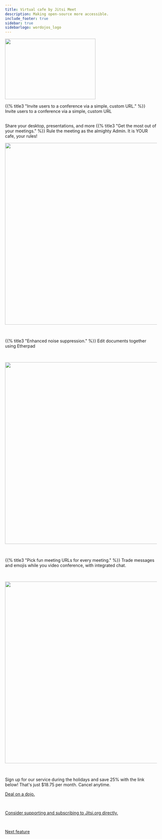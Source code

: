 ```yaml
---
title: Virtual cafe by Jitsi Meet
description: Making open-source more accessible.
include_footer: true
sidebar: true
sidebarlogo: wordojos_logo
---
```

<img src="https://workmates.live/wp-content/uploads/2022/11/jitsi-logo.png" 
     width="300" 
     height="200" />

{{% title3 "Invite users to a conference via a simple, custom URL." %}}
Invite users to a conference via a simple, custom URL

<br>  
Share your desktop, presentations, and more
{{% title3 "Get the most out of your meetings." %}}
Rule the meeting as the almighty Admin.  It is YOUR cafe, your rules!

<br>

<img src="/uploads/j1.jpg" 
     width="600" 
     height="600" />

<br>  

{{% title3 "Enhanced noise suppression." %}}
Edit documents together using Etherpad

<br>

<img src="/uploads/j2.png" 
     width="600" 
     height="600" />

<br>

{{% title3 "Pick fun meeting URLs for every meeting." %}}
Trade messages and emojis while you video conference, with integrated chat.

<br>

<img src="/uploads/j3.jpg" 
     width="600" 
     height="600" />

<br>


Sign up for our service during the holidays and save 25% with the link below!  That's just $18.75 per month.  Cancel anytime.

[Deal on a dojo.](https://blog.workdojos.com/free-dojo)

 <br>

 <a href="https://jitsi.org/">Consider supporting and subscribing to Jitsi.org directly.</a> 

 <br>

 <a href="https://workdojos.com/features/voip">Next feature</a> 
